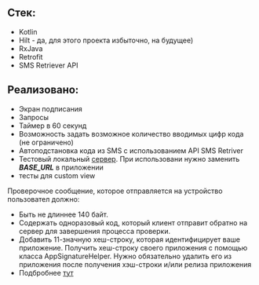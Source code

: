 ## Стек:
 - Kotlin
 - Hilt - да, для этого проекта избыточно, на будущее)
 - RxJava
 - Retrofit
 - SMS Retriever API

## Реализовано:
- Экран подписания
- Запросы
- Таймер в 60 секунд
- Возможность задать возможное количество вводимых цифр кода (не ограничено)
- Автоподстановка кода из SMS с использованием API SMS Retriver
- Тестовый локальный [сервер](https://github.com/LinaRise/OtpTestServer.git). При использовани нужно заменить <em><strong>BASE_URL</strong></em> в приложении
- тесты для custom view

Проверочное сообщение, которое отправляется на устройство пользовател должно:
 - Быть не длиннее 140 байт.
 - Содержать одноразовый код, который клиент отправит обратно на сервер для завершения процесса проверки.
 - Добавить 11-значную хеш-строку, которая идентифицирует ваше приложение. Получить хеш-строку своего приложения с помощью класса AppSignatureHelper. Нужно обязательно удалить его из приложения после получения хэш-строки и/или релиза приложения
 - Подбробнее [тут](https://developers.google.com/identity/sms-retriever/request?hl=ru)

